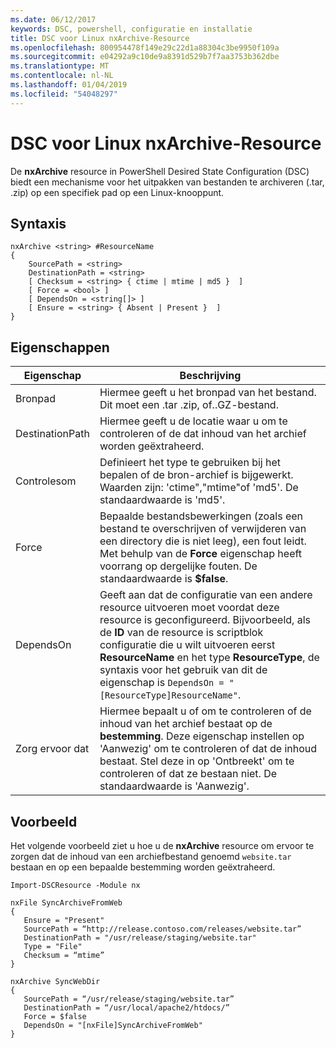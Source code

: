 ```yaml
---
ms.date: 06/12/2017
keywords: DSC, powershell, configuratie en installatie
title: DSC voor Linux nxArchive-Resource
ms.openlocfilehash: 800954478f149e29c22d1a88304c3be9950f109a
ms.sourcegitcommit: e04292a9c10de9a8391d529b7f7aa3753b362dbe
ms.translationtype: MT
ms.contentlocale: nl-NL
ms.lasthandoff: 01/04/2019
ms.locfileid: "54048297"
---
```

# <a name="dsc-for-linux-nxarchive-resource"></a>DSC voor Linux nxArchive-Resource

De **nxArchive** resource in PowerShell Desired State Configuration (DSC) biedt een mechanisme voor het uitpakken van bestanden te archiveren (.tar, .zip) op een specifiek pad op een Linux-knooppunt.

## <a name="syntax"></a>Syntaxis

```
nxArchive <string> #ResourceName
{
    SourcePath = <string>
    DestinationPath = <string>
    [ Checksum = <string> { ctime | mtime | md5 }  ]
    [ Force = <bool> ]
    [ DependsOn = <string[]> ]
    [ Ensure = <string> { Absent | Present }  ]
}
```

## <a name="properties"></a>Eigenschappen

|  Eigenschap |  Beschrijving |
|---|---|
| Bronpad| Hiermee geeft u het bronpad van het bestand. Dit moet een .tar .zip, of..GZ-bestand. |
| DestinationPath| Hiermee geeft u de locatie waar u om te controleren of de dat inhoud van het archief worden geëxtraheerd.|
| Controlesom| Definieert het type te gebruiken bij het bepalen of de bron-archief is bijgewerkt. Waarden zijn: 'ctime","mtime"of 'md5'. De standaardwaarde is 'md5'.|
| Force| Bepaalde bestandsbewerkingen (zoals een bestand te overschrijven of verwijderen van een directory die is niet leeg), een fout leidt. Met behulp van de **Force** eigenschap heeft voorrang op dergelijke fouten. De standaardwaarde is **$false**.|
| DependsOn | Geeft aan dat de configuratie van een andere resource uitvoeren moet voordat deze resource is geconfigureerd. Bijvoorbeeld, als de **ID** van de resource is scriptblok configuratie die u wilt uitvoeren eerst **ResourceName** en het type **ResourceType**, de syntaxis voor het gebruik van dit de eigenschap is `DependsOn = "[ResourceType]ResourceName"`.|
| Zorg ervoor dat| Hiermee bepaalt u of om te controleren of de inhoud van het archief bestaat op de **bestemming**. Deze eigenschap instellen op 'Aanwezig' om te controleren of dat de inhoud bestaat. Stel deze in op 'Ontbreekt' om te controleren of dat ze bestaan niet. De standaardwaarde is 'Aanwezig'.|

## <a name="example"></a>Voorbeeld

Het volgende voorbeeld ziet u hoe u de **nxArchive** resource om ervoor te zorgen dat de inhoud van een archiefbestand genoemd `website.tar` bestaan en op een bepaalde bestemming worden geëxtraheerd.

```
Import-DSCResource -Module nx

nxFile SyncArchiveFromWeb
{
   Ensure = "Present"
   SourcePath = “http://release.contoso.com/releases/website.tar”
   DestinationPath = "/usr/release/staging/website.tar"
   Type = "File"
   Checksum = “mtime”
}

nxArchive SyncWebDir
{
   SourcePath = “/usr/release/staging/website.tar”
   DestinationPath = “/usr/local/apache2/htdocs/”
   Force = $false
   DependsOn = "[nxFile]SyncArchiveFromWeb"
}
```